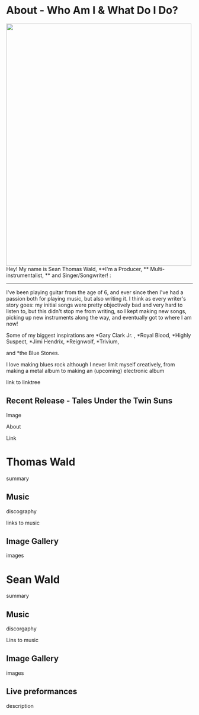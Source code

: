 # About - Who Am I & What Do I Do?
<img align="left" src="MusicMe.png" width="500" height="655">
Hey! My name is Sean Thomas Wald, 
**I'm a Producer, 
** Multi-instrumentalist,
** and Singer/Songwriter!
:

---
I've been playing guitar from the age of 6, and ever since then I've had a passion both for playing music, but also writing it. I think as every writer's story goes: my initial songs were pretty objectively bad and very hard to listen to, but this didn't stop me from writing, so I kept making new songs, picking up new instruments along the way, and eventually got to where I am now!

Some of my biggest inspirations are 
*Gary Clark Jr. , 
*Royal Blood, 
*Highly Suspect, 
*Jimi Hendrix, 
*Reignwolf, 
*Trivium, 

and
*the Blue Stones. 

I love making blues rock although I never limit myself creatively, from making a metal album to making an (upcoming) electronic album


link to linktree
## Recent Release - Tales Under the Twin Suns
Image

About

Link
# Thomas Wald
summary
## Music
discography

links to music
## Image Gallery
images
# Sean Wald
summary
## Music
discorgaphy

Lins to music
## Image Gallery
images
## Live preformances
description
